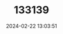 ---
title: "133139"
category: "Isopora palifera"
draft: false
date: 2024-02-22 13:03:51
languages:
  English: ["Catch Bowl Coral"]
---